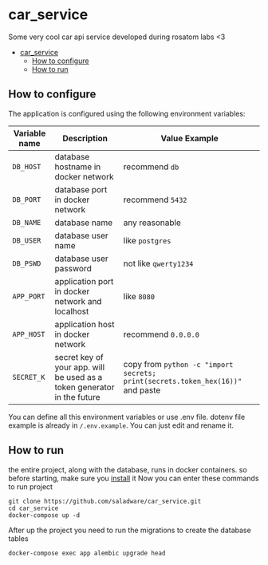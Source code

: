 # car_service
Some very cool car api service developed during rosatom labs &lt;3

<!-- TOC -->
* [car_service](#carservice)
  * [How to configure](#how-to-configure)
  * [How to run](#how-to-run)
<!-- TOC -->

## How to configure
The application is configured using the following environment variables:

| Variable name | Description                                                              | Value Example                                                                  |
|---------------|--------------------------------------------------------------------------|--------------------------------------------------------------------------------|
| `DB_HOST`     | database hostname in docker network                                      | recommend `db`                                                                 |
| `DB_PORT`     | database port in docker network                                          | recommend `5432`                                                               |
| `DB_NAME`     | database name                                                            | any reasonable                                                                 |             |
| `DB_USER`     | database user name                                                       | like `postgres`                                                                |
| `DB_PSWD`     | database user password                                                   | not like `qwerty1234`                                                          |
| `APP_PORT`    | application port in docker network and localhost                         | like `8080`                                                                    |
| `APP_HOST`    | application host in docker network                                       | recommend `0.0.0.0`                                                            | 
| `SECRET_K`    | secret key of your app. will be used as a token generator in the future  | copy from `python -c "import secrets; print(secrets.token_hex(16))"`  and paste|

You can define all this environment variables or use .env file. dotenv file example is already in `/.env.example`. You can just edit and rename it. 

## How to run
the entire project, along with the database, runs in docker containers. so before starting, make sure you [install](https://docs.docker.com/engine/install/) it
Now you can enter these commands to run project
```commandline
git clone https://github.com/saladware/car_service.git
cd car_service
docker-compose up -d
```
After up the project you need to run the migrations to create the database tables
```commandline
docker-compose exec app alembic upgrade head
```
